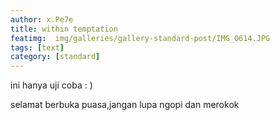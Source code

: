 ```yaml
---
author: x.Pe7e
title: within temptation
featimg:  img/galleries/gallery-standard-post/IMG_0614.JPG
tags: [text]
category: [standard]
---
```

ini hanya uji coba : )

selamat berbuka puasa,jangan lupa ngopi dan merokok 
